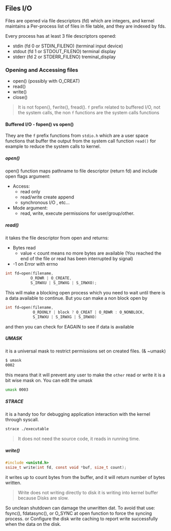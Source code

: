 ## Files I/O
Files are opened via file descriptors (fd) which are integers, and kernel maintains a Per-process list of files in file table, and they are indexed by fds.

Every process has at least 3 file descriptors opened:
- stdin (fd 0 or STDIN_FILENO) (terminal input device)
- stdout (fd 1 or STDOUT_FILENO) terminal display
- stderr (fd 2 or STDERR_FILENO) treminal_display

### Opening and Accessing files
- open() (possibly with O_CREAT)
- read()
- write()
- close()

> It is not fopen(), fwrite(), fread().
> `f` prefix related to buffered I/O, not the system calls, the non `f` functions are the system calls functions

#### Buffered I/O - fopen() vs open()
They are the `f` prefix functions from `stdio.h` which are a user space functions that buffer the output from the system call function `read()` for example to reduce the system calls to kernel.

##### open()
open() function maps pathname to file descriptor (return fd) and include open flags argument:
- Access:
	- read only
	- read/write create append
	- synchronous I/O , etc...
- Mode argument:
	- read, write, execute permissions for user/group/other.

##### read()
it takes the file descriptor from open and returns:
- Bytes read
	- value < count means no more bytes are available (You reached the end of the file or read has been interrupted by signal)
- -1 on Error with errno
``` c
int fd=open(filename,
		   O_RDWR | O_CREATE,
		   S_IRWXU | S_IRWXG | S_IRWXO);
```
This will make a blocking open process which you need to wait until there is a data available to continue.
But you can make a non block open by
``` c
int fd=open(filename, 
			O_RDONLY | block ? O_CREAT | O_RDWR : O_NONBLOCK,
			S_IRWXU | S_IRWXG | S_IRWXO)
```
and then you can check for EAGAIN to see if data is available
##### UMASK
it is a universal mask to restrict permissions set on created files. (& ~umask)
``` bash
$ umask
0002
```
this means that it will prevent any user to make the `other` read or write
it is a bit wise mask on.
You can edit the umask
``` bash 
umask 0003
```

##### STRACE
it is a handy too for debugging application interaction with the kernel through syscall.
``` bash
strace ./executable
```
> It does not need the source code, it reads in running time.

##### write()
``` c
#include <unistd.h>
ssize_t write(int fd, const void *buf, size_t count);
```
it writes up to count bytes from the buffer, and it will return number of bytes written.

> Write does not writing directly to disk it is writing into kernel buffer because Disks are slow.

So unclean shutdown can damage the unwritten dat.
To avoid that use:
fsync(), fdatasync(), or O_SYNC at open function to force the syncing process.
or Configure the disk write caching to report write successfully when the data on the disk.